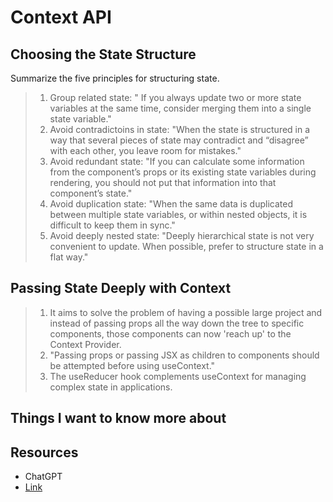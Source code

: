 # Context API

## Choosing the State Structure

Summarize the five principles for structuring state.

> 1. Group related state: " If you always update two or more state variables at the same time, consider merging them into a single state variable."
> 2. Avoid contradictoins in state: "When the state is structured in a way that several pieces of state may contradict and “disagree” with each other, you leave room for mistakes."
> 3. Avoid redundant state: "If you can calculate some information from the component’s props or its existing state variables during rendering, you should not put that information into that component’s state."
> 4. Avoid duplication state: "When the same data is duplicated between multiple state variables, or within nested objects, it is difficult to keep them in sync."
> 5. Avoid deeply nested state: "Deeply hierarchical state is not very convenient to update. When possible, prefer to structure state in a flat way."

## Passing State Deeply with Context

> 1. It aims to solve the problem of having a possible large project and instead of passing props all the way down the tree to specific components, those components can now 'reach up' to the Context Provider.
> 2. "Passing props or passing JSX as children to components should be attempted before using useContext."
> 3. The useReducer hook complements useContext for managing complex state in applications.

## Things I want to know more about

## Resources

- ChatGPT
- [Link](https://react.dev/learn/choosing-the-state-structure)
